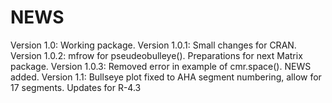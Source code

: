 # NEWS

Version 1.0: Working package.
Version 1.0.1: Small changes for CRAN.
Version 1.0.2: mfrow for pseudeobulleye(). Preparations for next Matrix package.
Version 1.0.3: Removed error in example of cmr.space(). NEWS added.
Version 1.1: Bullseye plot fixed to AHA segment numbering, allow for 17 segments. Updates for R-4.3
